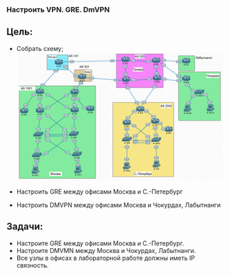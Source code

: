 ### Настроить VPN. GRE. DmVPN

## Цель:

- Собрать схему;  
   ![img_1.png](img_1.PNG)   

- Настроить GRE между офисами Москва и С.-Петербург
- Настроить DMVPN между офисами Москва и Чокурдах, Лабытнанги

## Задачи:

- Настроите GRE между офисами Москва и С.-Петербург.
- Настроите DMVMN между Москва и Чокурдах, Лабытнанги.
- Все узлы в офисах в лабораторной работе должны иметь IP связность.